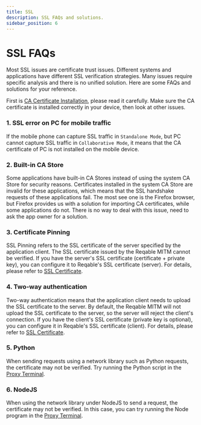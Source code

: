```yaml
---
title: SSL
description: SSL FAQs and solutions.
sidebar_position: 6
---
```


# SSL FAQs

Most SSL issues are certificate trust issues. Different systems and applications have different SSL verification strategies. Many issues require specific analysis and there is no unified solution. Here are some FAQs and solutions for your reference.

First is [CA Certificate Installation](../getting-started/installation), please read it carefully. Make sure the CA certificate is installed correctly in your device, then look at other issues.

### 1. SSL error on PC for mobile traffic

If the mobile phone can capture SSL traffic in `Standalone Mode`, but PC cannot capture SSL traffic in `Collaborative Mode`, it means that the CA certificate of PC is not installed on the mobile device.

### 2. Built-in CA Store

Some applications have built-in CA Stores instead of using the system CA Store for security reasons. Certificates installed in the system CA Store are invalid for these applications, which means that the SSL handshake requests of these applications fail. The most see one is the Firefox browser, but Firefox provides us with a solution for importing CA certificates, while some applications do not. There is no way to deal with this issue, need to ask the app owner for a solution.

### 3. Certificate Pinning

SSL Pinning refers to the SSL certificate of the server specified by the application client. The SSL certificate issued by the Reqable MITM cannot be verified. If you have the server's SSL certificate (certificate + private key), you can configure it to Reqable's SSL certificate (server). For details, please refer to [SSL Certificate](../capture/ssl#ssl-certificates).

### 4. Two-way authentication

Two-way authentication means that the application client needs to upload the SSL certificate to the server. By default, the Reqable MITM will not upload the SSL certificate to the server, so the server will reject the client's connection. If you have the client's SSL certificate (private key is optional), you can configure it in Reqable's SSL certificate (client). For details, please refer to [SSL Certificate](../capture/ssl#ssl-certificates).

### 5. Python

When sending requests using a network library such as Python requests, the certificate may not be verified. Try running the Python script in the [Proxy Terminal](../capture/proxy-terminal).

### 6. NodeJS

When using the network library under NodeJS to send a request, the certificate may not be verified. In this case, you can try running the Node program in the [Proxy Terminal](../capture/proxy-terminal).